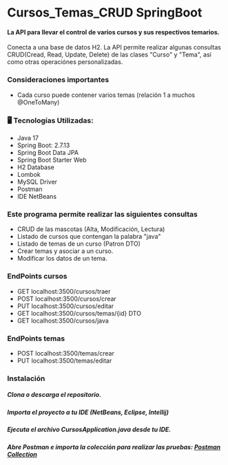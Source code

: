 # Cursos_Temas_CRUD SpringBoot
#### La API para llevar el control de varios cursos y sus respectivos temarios.
Conecta a una base de datos H2. 
La API permite realizar algunas consultas CRUD(Cread, Read, Update, Delete) de las clases "Curso" y "Tema", así como otras operaciónes personalizadas.
 ### Consideraciones importantes 
 * Cada curso puede contener varios temas (relación 1 a muchos @OneToMany)

 ### 🖥️ Tecnologías Utilizadas:
* Java 17
* Spring Boot: 2.7.13
* Spring Boot Data JPA
* Spring Boot Starter Web
* H2 Database
* Lombok
* MySQL Driver
* Postman
* IDE NetBeans
 
 ### Este programa permite realizar las siguientes consultas 
 * CRUD de las mascotas (Alta, Modificación, Lectura)
 * Listado de cursos que contengan la palabra "java"
 * Listado de temas de un curso (Patron DTO)
 * Crear temas y asociar a un curso. 
 * Modificar los datos de un tema.

 ### EndPoints cursos
 * GET      localhost:3500/cursos/traer
 * POST     localhost:3500/cursos/crear
 * PUT      localhost:3500/cursos/editar
 * GET      localhost:3500/cursos/temas/{id} DTO
 * GET      localhost:3500/cursos/java

 ### EndPoints temas
 * POST     localhost:3500/temas/crear
 * PUT      localhost:3500/temas/editar

 ### Instalación

##### Clona o descarga el repositorio.
##### Importa el proyecto a tu IDE (NetBeans, Eclipse, Intellij)
##### Ejecuta el archivo CursosApplication.java desde tu IDE.
##### Abre Postman e importa la colección para realizar las pruebas: [Postman Collection](https://github.com/luzhersor/Cursos_Temas_CRUD/blob/main/Estudiante_Programaci%C3%B3n.postman_collection.json)
